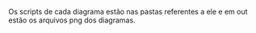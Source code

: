 Os scripts de cada diagrama estão nas pastas referentes a ele e em out estão os arquivos png dos diagramas.
